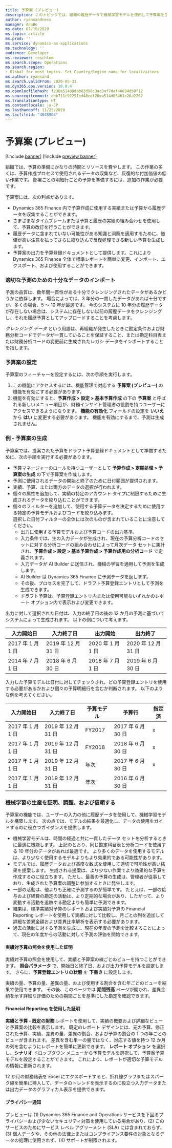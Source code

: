 ```yaml
---
title: 予算案 (プレビュー)
description: このトピックでは、組織の履歴データで機械学習モデルを使用して予算案を生成するプロセスについて説明します。
author: ryansandness
manager: AnnBe
ms.date: 07/10/2020
ms.topic: article
ms.prod: ''
ms.service: dynamics-ax-applications
ms.technology: ''
audience: Developer
ms.reviewer: roschlom
ms.search.scope: Operations
ms.search.region:
- Global for most topics. Set Country/Region name for localizations
ms.author: ryansand
ms.search.validFrom: 2020-05-31
ms.dyn365.ops.version: 10.0.4
ms.openlocfilehash: f230a51488dab83d98c3ac3af7daf46694db8f12
ms.sourcegitcommit: deb711c92251ed48cdf20ea514d03461c26a2262
ms.translationtype: HT
ms.contentlocale: ja-JP
ms.lasthandoff: 11/25/2020
ms.locfileid: "4645904"
---
```

# <a name="budget-proposals-preview"></a>予算案 (プレビュー)

[!include [banner](../includes/banner.md)]
[!include [preview banner](../includes/preview-banner.md)]

組織では、予算の準備にかなりの時間とリソースを費やします。 この作業の多くは、予算作成プロセスで使用されるデータの収集など、反復的な付加価値の低い作業です。 部署ごとの明細行ごとの予算を準備するには、追加の作業が必要です。 

予算案には、次の利点があります。
* Dynamics 365 Finance 内で予算作成に使用する実績または予算から履歴データを収集することができます。 
* さまざまなタイムフレームまたは予算と履歴の実績の組み合わせを使用して、予算の改訂を行うことができます。 
* 履歴データに含まれていない可能性がある知識と洞察を適用するために、価値が高い注意を払ってさらに絞り込んで反復処理できる新しい予算を生成します。
* 予算案の出力を予算登録ドキュメントとして提供します。これにより Dynamics 365 Finance 全体で標準レポートを簡単に変更、インポート、エクスポート、および使用することができます。

### <a name="importing-sufficient-data-for-a-good-prediction"></a>適切な予測のための十分なデータのインポート
予測の品質は、数年間一貫性がある十分でクレンジングされたデータがあるかどうかに依存します。 場合によっては、3 年分の一貫したデータがあれば十分ですが、多くの場合、5 ～ 10 年が最適です。 今のシステムに 10 年分の履歴データが存在しない場合は、システムに存在しない以前の履歴データをクレンジングし、それを履歴予算としてアップロードすることを考慮します。 

*クレンジング データ* という用語は、再組織が発生したときに勘定条件および財務分析コードでデータが一貫していることを保証すること、または勘定科目表または財務分析コードの変更前に生成されたレガシ データをインポートすることを指します。 

### <a name="budget-proposals-setup"></a>予算案の設定
予算案のフィーチャーを設定するには、次の手順を実行します。

1. この機能にアクセスするには、機能管理で対応する **予算案 (プレビュー)** の機能を有効にする必要があります。 
2. 機能を有効にすると、**予算作成 > 設定 > 基本予算作成** の下の **予算案** と呼ばれる新しいメニュー項目が、財務インサイト管理者の役割を持つユーザーにアクセスできるようになります。 **機能の有効化** フィールドの設定を **いいえ** から **はい** に変更する必要があります。 機能を有効にするまで、予測は生成されません。 

### <a name="example---generating-a-budget-proposal"></a>例 - 予算案の生成
予算案では、提案された予算をドラフト予算登録ドキュメントとして準備するために、次の手順を実行する必要があります。

- 予算マネージャーのロールを持つユーザーとして **予算作成 > 定期処理 > 予算案の生成** の下で予算案を作成します。
- 予測に使用されるデータの開始と終了のために日付範囲が提供されます。
- 実績、予算、または両方のデータの選択が行われます。
- 個々の属性を追加して、実績の特定のアカウント タイプに制限するために生成されるデータを絞り込むことができます。
- 個々のフィルターを追加して、使用する予算データを決定するために使用する特定の予算モデルおよびコードを絞り込みます。 <br>
選択した日付フィルターの全体には次のものが含まれていることに注意してください。  
   - 出力に使用する予算モデルおよび予算コードの出力基準。
   - 入力条件では、生の入力データが生成され、現在の予算分析コードのセットに対する分析コードの組み合わせによって月次データ セットに集計され、**予算作成 > 設定 > 基本予算作成 > 予算作成用の分析コード** で定義されます。
   - 入力データが AI Builder に送信され、機械の学習を適用して予測を生成します。
   - AI Builder は Dynamics 365 Finance に予測データを返します。
   - その後、プロセスを完了して、ドラフト予算登録エントリとして予測を生成できます。
   - ドラフト予算は、予算登録エントリ内または使用可能ないずれかのレポート オプション内で表示および変更できます。

出力に対して選択された日付は、入力の終了日の後の 12 か月の予測に基づいてシステムによって生成されます。 以下の例について考えます。

| 入力開始日  | 入力終了日| 出力開始    | 出力終了     |
|-------------------|---------------|--------------|-------------|
| 2017 年 1 月 1 日        | 2019 年 12 月 31 日   | 2020 年 1 月 1 日   | 2020 年 12 月 31 日 | 
| 2014 年 7 月 1 日        | 2018 年 6 月 30 日   | 2018 年 7 月 1 日   | 2019 年 6 月 30 日 |

入力した予算モデルは日付に対してチェックされ、どの予算登録エントリを使用する必要があるかおよび個々の予算明細行を含むか判断されます。
以下のような例を考えてください。

| 入力開始日  | 入力終了日| 予算モデル | 予算行| 指定済  |
|-------------------|---------------|--------------|-------------|-----------|
| 2017 年 1 月 1 日        | 2019 年 12 月 31 日   | FY2017       | 2017 年 6 月 30 日  | x         |
| 2017 年 1 月 1 日        | 2019 年 12 月 31 日   | FY2018       | 2018 年 6 月 30 日 | x         |
| 2017 年 1 月 1 日        | 2019 年 12 月 31 日   | 年次       | 2017 年 6 月 30 日 | x         |
| 2017 年 1 月 1 日        | 2019 年 12 月 31 日   | 年次       | 2016 年 6 月 30 日 |           |


### <a name="proving-out-refining-and-trusting-the-machine-learning-productions"></a>機械学習の生産を証明、調整、および信頼する
予算案の機能では、ユーザーの入力の他に履歴データを使用して、機械学習モデルを構築します。 次の点では、モデルの結果を最適化し、データの使用をガイドするのに役立つガイダンスを提供します。

- 機械学習モデルは、時間の経過と共に一貫したデータ セットを分析するときに最適に機能します。 上記のとおり、同じ勘定科目表と分析コードを使用する 10 年分のデータがあれば最適です。 より多くのデータを使用するモデルは、より少なく使用するモデルよりもより効果的である可能性があります。 
- モデルでは、履歴データおよび高度な数式を使用して適切で可能性が高い結果を提案します。 生成される提案は、より少ない作業でより効果的な予算を作成するのに役立ちます。 ただし、最善の予算の生成は、管理者が従事しており、生成された予算案の調整に参加するときに発生します。 
- 一部の活動は、他よりも正確に予測するのが簡単です。 たとえば、一部の給与および経費の勘定の活動は、より定期的な場合があり、したがって、より変動する活動を追跡する勘定よりも簡単に予測できます。
- 結果は、標準実績対予算のレポートおよび実績対予算の Financial Reporting レポートを使用して実績に対して比較し、月ごとの列を追加して詳細な差異金額および差異比率解析を表示する必要があります。 
- 過去の活動に対する予測を生成し、現在の年度の予測を比較することによって、現在の年度からの活動に対して予測の評価を開始できます。

#### <a name="proving-out-with-actuals-versus-budget-inquiry"></a>実績対予算の照会を使用した証明
実績対予算の照会を使用して、実績と予算案の線ごとのビューを持つことができます。 **照会パラメータ** で、開始日と終了日、および出力予算モデルを設定します。 さらに、**予算登録エントリの状態** を **下書き** に設定します。 

実績の量、予算の量、差異の量、および使用する割合を含む年ごとのビューを結果で使用できます。 その後、このページでは **期間残高** ページが開かれ、差異金額を示す詳細な評価のための期間ごとを基準にした勘定を確認できます。 

#### <a name="proving-out-with-financial-reporting"></a>Financial Reporting を使用した証明
**実績と予算 - 既定の財務** レポートを使用して、実績の概要および詳細なビューと予算案の比較を表示します。 既定のレポート デザインには、元の予算、修正された予算、実績、差異の量、差異の割合、および予算の割合の 1 つの年ごとのビューが含まれます。 差異を含む単一の量ではなく、対応する値を持つ 12 か月の列を含むようにレポートを簡単に更新できます。 **レポート オプション** を選択し、**シナリオ** ドロップダウン メニューから予算モデルを選択して、予算案予算モデルを設定することができます。 これにより、レポートが適切な予算モデルの情報に更新されます。 

12 か月の財務諸表を Excel にエクスポートすると、折れ線グラフまたはスパーク線を簡単に挿入して、データのトレンドを表示するのに役立つ入力データまたは出力データのグラフィカル表示を提供できます。

#### <a name="privacy-notice"></a>プライバシー通知
プレビューは (1) Dynamics 365 Finance and Operations サービスを下回るプライバシーおよび少ないセキュリティ対策を使用している場合があり、(2) このサービスのためにサービス レベル アグリーメント (SLA) には含まれておらず、(3) 個人データや、その他の法律上またはコンプライアンス要件の対象となるデータの処理に使用されず、(4) サポートが制限されます。
